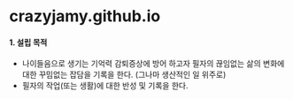 # crazyjamy.github.io


#### 1. 설립 목적

+ 나이들음으로 생기는 기억력 감퇴증상에 방어 하고자 필자의 끊임없는 삶의 변화에 대한 꾸밈없는 잡담을 기록을 한다. (그나마 생산적인 일 위주로)
+ 필자의 작업(또는 생활)에 대한 반성 및 기록을 한다.

